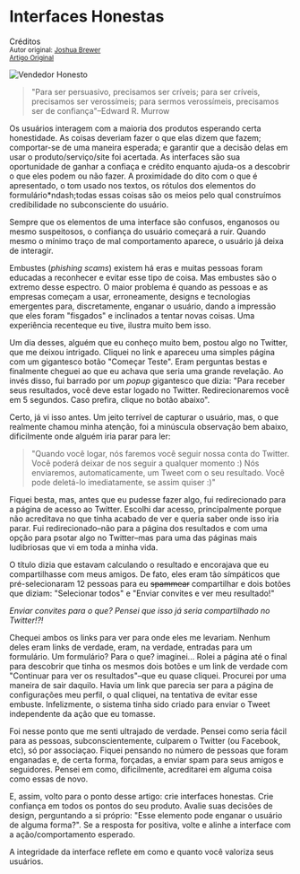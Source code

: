 Interfaces Honestas
===================
Créditos<br/>
<small>Autor original: [Joshua Brewer](http://52weeksofux.com/)<br/>[Artigo Original](http://52weeksofux.com/post/475093156/honest-interfaces)</small>

![Vendedor Honesto](http://media.tumblr.com/tumblr_kzwfhqdjEB1qz7ace.jpg "Vendedor Honesto")

> "Para ser persuasivo, precisamos ser críveis; para ser críveis, precisamos ser verossímeis; para sermos verossímeis, precisamos ser de confiança"&ndash;Edward R. Murrow

Os usuários interagem com a maioria dos produtos esperando certa honestidade. As coisas deveriam fazer o que elas dizem que fazem; comportar-se de uma maneira esperada; e garantir que a decisão delas em usar o produto/serviço/site foi acertada. As interfaces são sua oportunidade de ganhar a confiaça e crédito enquanto ajuda-os a descobrir o que eles podem ou não fazer. A proximidade do dito com o que é apresentado, o tom usado nos textos, os rótulos dos elementos do formulário*ndash;todas essas coisas são os meios pelo qual construímos credibilidade no subconsciente do usuário.

Sempre que os elementos de uma interface são confusos, enganosos ou mesmo suspeitosos, o confiança do usuário começará a ruir. Quando mesmo o mínimo traço de mal comportamento aparece, o usuário já deixa de interagir.

Embustes (*phishing scams*) existem há eras e muitas pessoas foram educadas a reconhecer e evitar esse tipo de coisa. Mas embustes são o extremo desse espectro. O maior problema é quando as pessoas e as empresas começam a usar, erroneamente, designs e tecnologias emergentes para, discretamente, enganar o usuário, dando a impressão que eles foram "fisgados" e inclinados a tentar novas coisas. Uma experiência recenteque eu tive, ilustra muito bem isso.

Um dia desses, alguém que eu conheço muito bem, postou algo no Twitter, que me deixou intrigado. Cliquei no link e apareceu uma simples página com um gigantesco botão "Começar Teste". Eram perguntas bestas e finalmente cheguei ao que eu achava que seria uma grande revelação. Ao invés disso, fui barrado por um *popup* gigantesco que dizia: "Para receber seus resultados, você deve estar logado no Twitter. Redirecionaremos você em 5 segundos. Caso prefira, clique no botão abaixo".

Certo, já vi isso antes. Um jeito terrível de capturar o usuário, mas, o que realmente chamou minha atenção, foi a minúscula observação bem abaixo, dificilmente onde alguém iria parar para ler:

> "Quando você logar, nós faremos você seguir nossa conta do Twitter. Você poderá deixar de nos seguir a qualquer momento :) Nós enviaremos, automaticamente, um Tweet com o seu resultado. Você pode deletá-lo imediatamente, se assim quiser :)"

Fiquei besta, mas, antes que eu pudesse fazer algo, fui redirecionado para a página de acesso ao Twitter. Escolhi dar acesso, principalmente porque não acreditava no que tinha acabado de ver e queria saber onde isso iria parar. Fui redirecionado&ndash;não para a página dos resultados e com uma opção para psotar algo no Twitter&ndash;mas para uma das páginas mais ludibriosas que vi em toda a minha vida.

O título dizia que estavam calculando o resultado e encorajava que eu compartilhasse com meus amigos. De fato, eles eram tão símpáticos que pré-selecionaram 12 pessoas para eu ~~spammear~~ compartilhar e dois botões que diziam: "Selecionar todos" e "Enviar convites e ver meu resultado!"

*Enviar convites para o que? Pensei que isso já seria compartilhado no Twitter!?!*

Chequei ambos os links para ver para onde eles me levariam. Nenhum deles eram links de verdade, eram, na verdade, entradas para um formulário. Um formulário? Para o que? imaginei... Rolei a página até o final para descobrir que tinha os mesmos dois botões e um link de verdade com "Continuar para ver os resultados"&ndash;que eu quase cliquei. Procurei por uma maneira de sair daquilo. Havia um link que parecia ser para a página de configurações meu perfil, o qual cliquei, na tentativa de evitar esse embuste. Infelizmente, o sistema tinha sido criado para enviar o Tweet independente da ação que eu tomasse.

Foi nesse ponto que me senti ultrajado de verdade. Pensei como seria fácil para as pessoas, subconscientemente, culparem o Twitter (ou Facebook, etc), só por associaçao. Fiquei pensando no número de pessoas que foram enganadas e, de certa forma, forçadas, a enviar spam para seus amigos e seguidores. Pensei em como, dificilmente, acreditarei em alguma coisa como essas de novo.

E, assim, volto para o ponto desse artigo: crie interfaces honestas. Crie confiança em todos os pontos do seu produto. Avalie suas decisões de design, perguntando a si próprio: "Esse elemento pode enganar o usuário de alguma forma?". Se a resposta for positiva, volte e alinhe a interface com a ação/comportamento esperado.

A integridade da interface reflete em como e quanto você valoriza seus usuários.